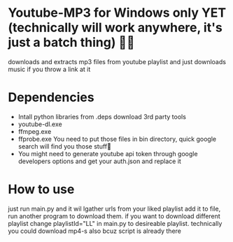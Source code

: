 # Youtube-MP3 for Windows only YET (technically will work anywhere, it's just a batch thing) 🎵🎶
downloads and extracts mp3 files from youtube playlist and just downloads music if you throw a link at it
# Dependencies
* Intall python libraries from .deps
download 3rd party tools
* youtube-dl.exe
* ffmpeg.exe
* ffprobe.exe
You need to put those files in bin directory, quick google search will find you those stuff🔎
* You might need to generate youtube api token through google developers options and get your auth.json and replace it

# How to use
just run main.py and it wil lgather urls from your liked playlist add it to file, run another program to download them.
if you want to download different playlist change playlistId="LL" in main.py to desireable playlist.
technically you could download mp4-s also bcuz script is already there